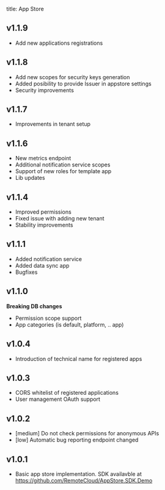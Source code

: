 title: App Store

## v1.1.9
- Add new applications registrations

## v1.1.8
- Add new scopes for security keys generation
- Added posibility to provide Issuer in appstore settings
- Security improvements

## v1.1.7
- Improvements in tenant setup

## v1.1.6
- New metrics endpoint
- Additional notification service scopes
- Support of new roles for template app
- Lib updates

## v1.1.4
- Improved permissions
- Fixed issue with adding new tenant
- Stability improvements

## v1.1.1

- Added notification service
- Added data sync app
- Bugfixes

## v1.1.0

**Breaking DB changes**

- Permission scope support
- App categories (is default, platform, .. app)

## v1.0.4

- Introduction of technical name for registered apps

## v1.0.3

- CORS whitelist of registered applications
- User management OAuth support

## v1.0.2

- [medium] Do not check permissions for anonymous APIs
- [low] Automatic bug reporting endpoint changed

## v1.0.1

- Basic app store implementation. SDK availavble at https://github.com/RemoteCloud/AppStore.SDK.Demo
